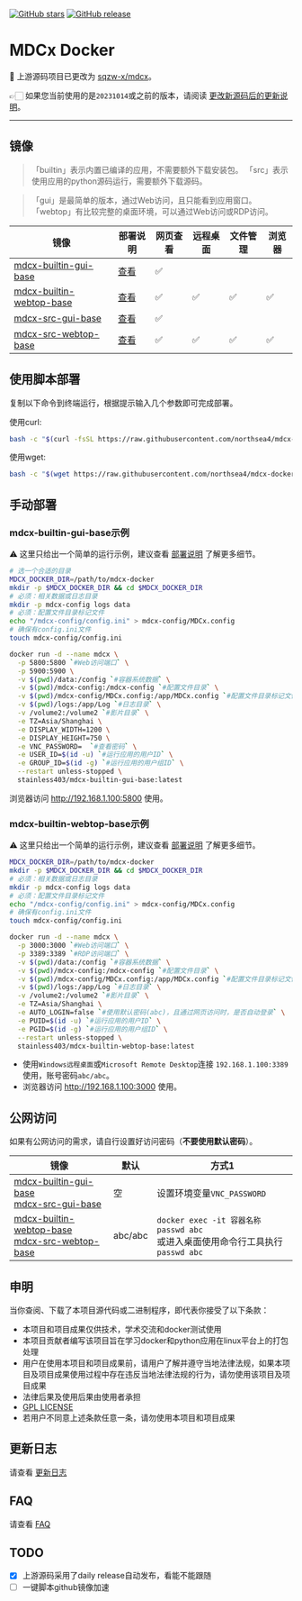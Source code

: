[![GitHub stars](https://img.shields.io/github/stars/northsea4/mdcx-docker.svg?style=flat&label=Stars&maxAge=3600)](https://GitHub.com/northsea4/mdcx-docker) [![GitHub release](https://img.shields.io/github/release/northsea4/mdcx-docker.svg?style=flat&label=Release)](https://github.com/northsea4/mdcx-docker/releases/tag/latest)

# MDCx Docker


📢 上游源码项目已更改为 [sqzw-x/mdcx](https://github.com/sqzw-x/mdcx)。

👉🏻 如果您当前使用的是`20231014`或之前的版本，请阅读 [更改新源码后的更新说明](https://github.com/northsea4/mdcx-docker/blob/dev/docs/about-new-src.md)。


---


## 镜像
> 「builtin」表示内置已编译的应用，不需要额外下载安装包。
> 「src」表示使用应用的python源码运行，需要额外下载源码。

> 「gui」是最简单的版本，通过Web访问，且只能看到应用窗口。
> 「webtop」有比较完整的桌面环境，可以通过Web访问或RDP访问。

| 镜像 | 部署说明 | 网页查看 | 远程桌面 | 文件管理 | 浏览器 |
| --- | --- | --- | --- | --- | --- |
| [mdcx-builtin-gui-base](https://hub.docker.com/r/stainless403/mdcx-builtin-gui-base/tags) | [查看](https://github.com/northsea4/mdcx-docker/blob/main/gui-base/mdcx-builtin.md) | ✅ |  |  |  |
| [mdcx-builtin-webtop-base](https://hub.docker.com/r/stainless403/mdcx-builtin-webtop-base/tags) | [查看](https://github.com/northsea4/mdcx-docker/blob/main/webtop-base/mdcx-builtin.md) | ✅ | ✅ | ✅ | ✅ |
| [mdcx-src-gui-base](https://hub.docker.com/r/stainless403/mdcx-src-gui-base/tags) | [查看](https://github.com/northsea4/mdcx-docker/blob/main/gui-base/mdcx-src.md) | ✅ |  |  |  |
| [mdcx-src-webtop-base](https://hub.docker.com/r/stainless403/mdcx-src-webtop-base/tags) | [查看](https://github.com/northsea4/mdcx-docker/blob/main/webtop-base/mdcx-src.md) | ✅ | ✅ | ✅ | ✅ |


## 使用脚本部署
复制以下命令到终端运行，根据提示输入几个参数即可完成部署。

使用curl:
```bash
bash -c "$(curl -fsSL https://raw.githubusercontent.com/northsea4/mdcx-docker/main/install.sh)"
```
使用wget:
```bash
bash -c "$(wget https://raw.githubusercontent.com/northsea4/mdcx-docker/main/install.sh -O -)"
```

## 手动部署

### mdcx-builtin-gui-base示例
⚠️ 这里只给出一个简单的运行示例，建议查看 [部署说明](https://github.com/northsea4/mdcx-docker/blob/main/gui-base/mdcx-builtin.md) 了解更多细节。

```bash
# 选一个合适的目录
MDCX_DOCKER_DIR=/path/to/mdcx-docker
mkdir -p $MDCX_DOCKER_DIR && cd $MDCX_DOCKER_DIR
# 必须：相关数据或日志目录
mkdir -p mdcx-config logs data
# 必须：配置文件目录标记文件
echo "/mdcx-config/config.ini" > mdcx-config/MDCx.config
# 确保有config.ini文件
touch mdcx-config/config.ini

docker run -d --name mdcx \
  -p 5800:5800 `#Web访问端口` \
  -p 5900:5900 \
  -v $(pwd)/data:/config `#容器系统数据` \
  -v $(pwd)/mdcx-config:/mdcx-config `#配置文件目录` \
  -v $(pwd)/mdcx-config/MDCx.config:/app/MDCx.config `#配置文件目录标记文件` \
  -v $(pwd)/logs:/app/Log `#日志目录` \
  -v /volume2:/volume2 `#影片目录` \
  -e TZ=Asia/Shanghai \
  -e DISPLAY_WIDTH=1200 \
  -e DISPLAY_HEIGHT=750 \
  -e VNC_PASSWORD=  `#查看密码` \
  -e USER_ID=$(id -u) `#运行应用的用户ID` \
  -e GROUP_ID=$(id -g) `#运行应用的用户组ID` \
  --restart unless-stopped \
  stainless403/mdcx-builtin-gui-base:latest
```

浏览器访问 http://192.168.1.100:5800 使用。

### mdcx-builtin-webtop-base示例
⚠️ 这里只给出一个简单的运行示例，建议查看 [部署说明](https://github.com/northsea4/mdcx-docker/blob/main/webtop-base/mdcx-builtin.md) 了解更多细节。

```bash
MDCX_DOCKER_DIR=/path/to/mdcx-docker
mkdir -p $MDCX_DOCKER_DIR && cd $MDCX_DOCKER_DIR
# 必须：相关数据或日志目录
mkdir -p mdcx-config logs data
# 必须：配置文件目录标记文件
echo "/mdcx-config/config.ini" > mdcx-config/MDCx.config
# 确保有config.ini文件
touch mdcx-config/config.ini

docker run -d --name mdcx \
  -p 3000:3000 `#Web访问端口` \
  -p 3389:3389 `#RDP访问端口` \
  -v $(pwd)/data:/config `#容器系统数据` \
  -v $(pwd)/mdcx-config:/mdcx-config `#配置文件目录` \
  -v $(pwd)/mdcx-config/MDCx.config:/app/MDCx.config `#配置文件目录标记文件` \
  -v $(pwd)/logs:/app/Log `#日志目录` \
  -v /volume2:/volume2 `#影片目录` \
  -e TZ=Asia/Shanghai \
  -e AUTO_LOGIN=false `#使用默认密码(abc)，且通过网页访问时，是否自动登录` \
  -e PUID=$(id -u) `#运行应用的用户ID` \
  -e PGID=$(id -g) `#运行应用的用户组ID` \
  --restart unless-stopped \
  stainless403/mdcx-builtin-webtop-base:latest
```

- 使用`Windows远程桌面`或`Microsoft Remote Desktop`连接 `192.168.1.100:3389` 使用，账号密码`abc/abc`。
- 浏览器访问 http://192.168.1.100:3000 使用。


## 公网访问
如果有公网访问的需求，请自行设置好访问密码（<b>不要使用默认密码</b>）。

| 镜像 | 默认 | 方式1 |
| --- | --- | --- |
| [mdcx-builtin-gui-base](https://hub.docker.com/r/stainless403/mdcx-builtin-gui-base/tags)<br>[mdcx-src-gui-base](https://hub.docker.com/r/stainless403/mdcx-src-gui-base/tags) | 空 | 设置环境变量`VNC_PASSWORD` |
| [mdcx-builtin-webtop-base](https://hub.docker.com/r/stainless403/mdcx-builtin-webtop-base/tags)<br>[mdcx-src-webtop-base](https://hub.docker.com/r/stainless403/mdcx-src-webtop-base/tags) | abc/abc | `docker exec -it 容器名称 passwd abc`<br>或进入桌面使用命令行工具执行`passwd abc` |


## 申明
当你查阅、下载了本项目源代码或二进制程序，即代表你接受了以下条款：

- 本项目和项目成果仅供技术，学术交流和docker测试使用
- 本项目贡献者编写该项目旨在学习docker和python应用在linux平台上的打包处理
- 用户在使用本项目和项目成果前，请用户了解并遵守当地法律法规，如果本项目及项目成果使用过程中存在违反当地法律法规的行为，请勿使用该项目及项目成果
- 法律后果及使用后果由使用者承担
- [GPL LICENSE](https://github.com/northsea4/mdcx-docker/blob/main/LICENSE.md)
- 若用户不同意上述条款任意一条，请勿使用本项目和项目成果


## 更新日志
请查看 [更新日志](https://github.com/northsea4/mdcx-docker/blob/main/CHANGELOG.md)


## FAQ
请查看 [FAQ](https://github.com/northsea4/mdcx-docker/blob/main/FAQ.md)


## TODO
- [x] 上游源码采用了daily release自动发布，看能不能跟随
- [ ] 一键脚本github镜像加速